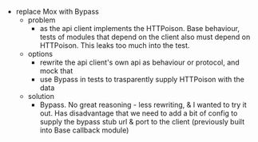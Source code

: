 * replace Mox with Bypass
  + problem
    *  as the api client implements the HTTPoison. Base behaviour, 
    tests of modules that depend on the client also must depend on HTTPoison.
    This leaks too much into the test. 
  * options
    * rewrite the api client's own api as behaviour or protocol, and mock that
    * use Bypass in tests to trasparently supply HTTPoison with the data
  * solution
    * Bypass. No great reasoning - less rewriting, & I wanted to try it out. Has disadvantage that we need to add a bit of config to supply the bypass stub url & port to the client (previously built into Base callback module)